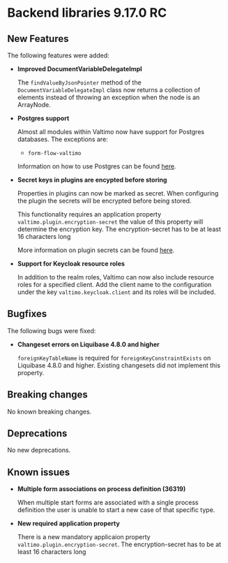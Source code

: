 # Backend libraries 9.17.0 RC

## New Features

The following features were added:

* **Improved DocumentVariableDelegateImpl**

  The `findValueByJsonPointer` method of the `DocumentVariableDelegateImpl` class
  now returns a collection of elements instead of throwing an exception
  when the node is an ArrayNode.


* **Postgres support**

  Almost all modules within Valtimo now have support for Postgres databases. The exceptions are:
  - `form-flow-valtimo`
  
  Information on how to use Postgres can be found [here](/valtimo-implementation/database-support.md).


* **Secret keys in plugins are encypted before storing**

  Properties in plugins can now be marked as secret. When configuring the plugin the secrets will be encrypted before 
  being stored.

  This functionality requires an application property `valtimo.plugin.encryption-secret` the value of this property will
  determine the encryption key. The encryption-secret has to be at least 16 characters long
  
  More information on plugin secrets can be found [here](/extending-valtimo/plugin/custom-plugin-definition.md#plugin-properties).

* **Support for Keycloak resource roles**

  In addition to the realm roles, Valtimo can now also include resource roles for a specified client. Add the client
  name to the configuration under the key `valtimo.keycloak.client` and its roles will be included.

## Bugfixes

The following bugs were fixed:

* **Changeset errors on Liquibase 4.8.0 and higher**

  `foreignKeyTableName` is required for `foreignKeyConstraintExists` on Liquibase 4.8.0 and higher. Existing changesets did not implement this property.

## Breaking changes

No known breaking changes.

## Deprecations

No new deprecations.

## Known issues

* **Multiple form associations on process definition (36319)**

  When multiple start forms are associated with a single process definition the user is unable to start a new case of
  that specific type.

* **New required application property**

  There is a new mandatory applicaion property `valtimo.plugin.encryption-secret`. The encryption-secret has to be at least
  16 characters long

